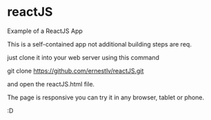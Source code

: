 # reactJS
Example of a ReactJS App

This is a self-contained app not additional building steps are req.

just clone it into your  web server using this command

git clone https://github.com/ernestlv/reactJS.git

and open the reactJS.html file.

The page is responsive you can try it in any browser, tablet or phone.

:D
